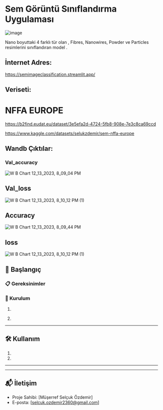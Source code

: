 

# Sem Görüntü Sınıflandırma Uygulaması

![image](https://github.com/SelcukOzdemir23/sem-images-classification/assets/72154925/795b31b9-f827-4841-b3b8-6dbccf372843)

Nano boyuttaki 4 farklı tür olan , Fibres, Nanowires, Powder ve Particles resimlerini sınıflandıran model .


## İnternet Adres: 

https://semimageclassification.streamlit.app/

## Veriseti:

# NFFA EUROPE
https://b2find.eudat.eu/dataset/3e5efa2d-4724-5fb8-908e-7e3c8ca69ccd

https://www.kaggle.com/datasets/selukzdemir/sem-nffa-europe


## Wandb Çıktılar:

### Val_accuracy
![W B Chart 12_13_2023, 8_09_04 PM](https://github.com/SelcukOzdemir23/sem-images-classification/assets/72154925/88b111c3-47af-43e6-ba59-c6f428b53dc0)

## Val_loss
![W B Chart 12_13_2023, 8_10_12 PM (1)](https://github.com/SelcukOzdemir23/sem-images-classification/assets/72154925/736bde88-b651-4c3c-8f98-a0f8eda18501)


## Accuracy
![W B Chart 12_13_2023, 8_09_44 PM](https://github.com/SelcukOzdemir23/sem-images-classification/assets/72154925/03c8a2fa-928c-49d9-9c4c-c14141c8cea4)

## loss

![W B Chart 12_13_2023, 8_10_12 PM (1)](https://github.com/SelcukOzdemir23/sem-images-classification/assets/72154925/ed410307-130e-4403-aeae-f20febf03bb4)


## 🚀 Başlangıç



### 📋 Gereksinimler



### 🔧 Kurulum

1.
    ```

2. 
   

---

## 🛠️ Kullanım

1. 

2.

---




---

## 📬 İletişim

- Proje Sahibi: [Müşerref Selçuk Özdemir]
- E-posta: [selcuk.ozdemir2360@gmail.com]


